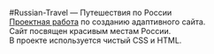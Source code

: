 #Russian-Travel — Путешествия по России  
[Проектная работа](https://accrrsd.github.io/russian-travel/) по созданию адаптивного сайта.  
Сайт посвящен красивым местам России.  
В проекте используется чистый CSS и HTML.  